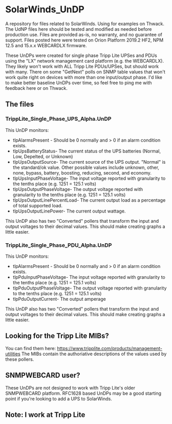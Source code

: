 # SolarWinds_UnDP
A repository for files related to SolarWinds. Using for examples on Thwack. 
The UdNP files here should be tested and modified as needed before production use.
Files are provided as-is, no warranty, and no guarantee of support.
Files posted  here were tested on Orion Platform 2019.2 HF2, NPM 12.5 and 15.x.x WEBCARDLX firmware.

These UnDPs were created for single phase Tripp Lite UPSes and PDUs using the "LX" network management card platform (e.g. the WEBCARDLX). They likely won't work with ALL Tripp Lite PDUs/UPSes, but should work with many. There on some "GetNext" polls on SNMP table values that won't work quite right on devices with more than one input/output phase. I'd like to make better baseline UnDPs over time, so feel free to ping me with feedback here or on Thwack. 

## The files

### TrippLite_Single_Phase_UPS_Alpha.UnDP
This UnDP monitors:
* tlpAlarmsPresent - Should be 0 normally and > 0 if an alarm condition exists.
* tlpUpsBatteryStatus- The current status of the UPS batteries (Normal, Low, Depelted, or Unknown)
* tlpUpsOutputSource- The current source of the UPS output. "Normal" is the standard/ok value. Other possible values include      unknown, other, none, bypass, battery, boosting, reducing, second, and economy.                
* tlpUpsInputPhaseVoltage- The input voltage reported with granularity to the tenths place (e.g. 1251 = 125.1 volts)
* tlpUpsOutputPhaseVoltage- The output voltage reported with granularity to the tenths place (e.g. 1251 = 125.1 volts)
* tlpUpsOutputLinePercentLoad- The current output load as a percentage of total supported load.
* tlpUpsOutputLinePower- The current output wattage. 

This UnDP also has two "Converted" pollers that transform the input and output voltages to their decimal values. This should make creating graphs a little easier. 

### TrippLite_Single_Phase_PDU_Alpha.UnDP
This UnDP monitors:
* tlpAlarmsPresent - Should be 0 normally and > 0 if an alarm condition exists.
* tlpPduInputPhaseVoltage- The input voltage reported with granularity to the tenths place (e.g. 1251 = 125.1 volts)
* tlpPduOutputPhaseVoltage- The output voltage reported with granularity to the tenths place (e.g. 1251 = 125.1 volts)
* tlpPduOutputCurrent- The output amperage

This UnDP also has two "Converted" pollers that transform the input and output voltages to their decimal values. This should make creating graphs a little easier. 

## Looking for the Tripp Lite MIBs?
You can find them here:
https://www.tripplite.com/products/management-utilities
The MIBs contain the authoriative descriptions of the values used by these pollers. 

## SNMPWEBCARD user?
These UnDPs are not designed to work with Tripp Lite's older SNMPWEBCARD platform. RFC1628 based UnDPs may be a good starting point if you're looking to add a UPS to SolarWinds. 

## Note: I work at Tripp Lite

